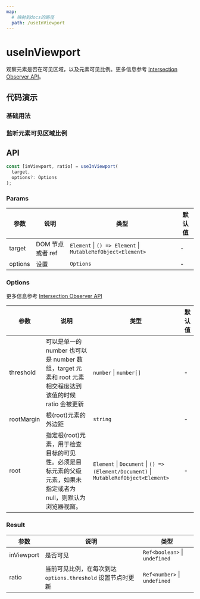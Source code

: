 ```yaml
---
map:
  # 映射到docs的路径
  path: /useInViewport
---
```


# useInViewport

观察元素是否在可见区域，以及元素可见比例。更多信息参考 [Intersection Observer API](https://developer.mozilla.org/zh-CN/docs/Web/API/Intersection_Observer_API)。

## 代码演示

### 基础用法

<demo src="./demo/demo.vue"
  language="vue"
  title="基本用法"
  desc="监听元素是否在可见区域内">
</demo>

### 监听元素可见区域比例

<demo src="./demo/demo1.vue"
  language="vue"
  title="监听元素可见区域比例"
  desc="传入 options.threshold, 可以控制在可见区域达到该比例时触发 ratio 更新。options.root 可以控制相对父级元素，在这个例子中，不会相对浏览器视窗变化。">
</demo>

## API

```typescript
const [inViewport, ratio] = useInViewport(
  target,
  options?: Options
);
```

### Params

| 参数    | 说明             | 类型                                                        | 默认值 |
| ------- | ---------------- | ----------------------------------------------------------- | ------ |
| target  | DOM 节点或者 ref | `Element` \| `() => Element` \| `MutableRefObject<Element>` | -      |
| options | 设置             | `Options`                                                   | -      |

### Options

更多信息参考 [Intersection Observer API](https://developer.mozilla.org/zh-CN/docs/Web/API/Intersection_Observer_API)

| 参数       | 说明                                                                                                          | 类型                                                                                 | 默认值 |
| ---------- | ------------------------------------------------------------------------------------------------------------- | ------------------------------------------------------------------------------------ | ------ |
| threshold  | 可以是单一的 number 也可以是 number 数组，target 元素和 root 元素相交程度达到该值的时候 ratio 会被更新        | `number` \| `number[]`                                                               | -      |
| rootMargin | 根(root)元素的外边距                                                                                          | `string`                                                                             | -      |
| root       | 指定根(root)元素，用于检查目标的可见性。必须是目标元素的父级元素，如果未指定或者为 null，则默认为浏览器视窗。 | `Element` \| `Document` \| `() => (Element/Document)` \| `MutableRefObject<Element>` | -      |

### Result

| 参数       | 说明                                                        | 类型                     |
| ---------- | ----------------------------------------------------------- | ------------------------ |
| inViewport | 是否可见                                                    | `Ref<boolean>` \| `undefined` |
| ratio      | 当前可见比例，在每次到达 `options.threshold` 设置节点时更新 | `Ref<number>` \| `undefined`  |